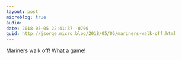 ```yaml
---
layout: post
microblog: true
audio: 
date: 2018-05-05 22:41:37 -0700
guid: http://jsorge.micro.blog/2018/05/06/mariners-walk-off.html
---
```

Mariners walk off! What a game!
